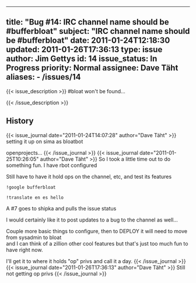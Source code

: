 
---
title: "Bug #14: IRC channel name should be #bufferbloat"
subject: "IRC channel name should be #bufferbloat"
date: 2011-01-24T12:18:30
updated: 2011-01-26T17:36:13
type: issue
author: Jim Gettys
id: 14
issue_status: In Progress
priority: Normal
assignee: Dave Täht
aliases:
    - /issues/14
---

{{< issue_description >}}
\#bloat won't be found...


{{< /issue_description >}}

## History
{{< issue_journal date="2011-01-24T14:07:28" author="Dave Täht" >}}
setting it up on sima as bloatbot

openprojects...
{{< /issue_journal >}}
{{< issue_journal date="2011-01-25T10:26:05" author="Dave Täht" >}}
So I took a little time out to do something fun. I have rbot configured

Still have to have it hold ops on the channel, etc, and test its
features

    !google bufferbloat

    !translate en es hello

A \#7 goes to shipka and pulls the issue status

I would certainly like it to post updates to a bug to the channel as
well...

Couple more basic things to configure, then to DEPLOY it will need to
move from sysadmin to bloat\
and I can think of a zillion other cool features but that's just too
much fun to have right now.

I'll get it to where it holds "op" privs and call it a day.
{{< /issue_journal >}}
{{< issue_journal date="2011-01-26T17:36:13" author="Dave Täht" >}}
Still not getting op privs
{{< /issue_journal >}}

